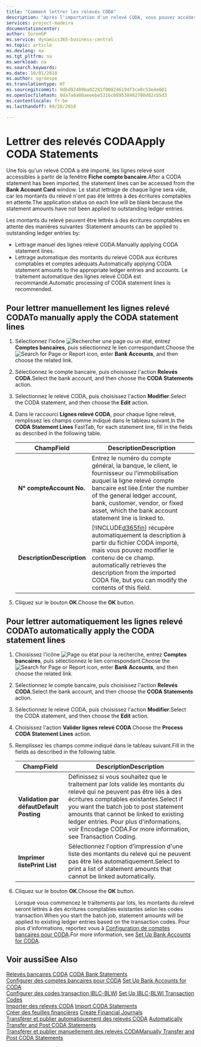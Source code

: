 ```yaml
---
title: "Comment lettrer les relevés CODA"
description: "Après l'importation d'un relevé CODA, vous pouvez accéder aux lignes relevé à partir de la fenêtre **Fiche compte bancaire**. Le statut lettrage de chaque ligne sera vide, car les montants du relevé n'ont pas été lettrés à des écritures comptables en attente."
services: project-madeira
documentationcenter: 
author: SorenGP
ms.service: dynamics365-business-central
ms.topic: article
ms.devlang: na
ms.tgt_pltfrm: na
ms.workload: na
ms.search.keywords: 
ms.date: 10/01/2018
ms.author: sgroespe
ms.translationtype: HT
ms.sourcegitcommit: 9dbd92409ba02281f008246194f3ce0c53e4e001
ms.openlocfilehash: 0da7a0a08aeeebe5316c089538482780d82cb5d3
ms.contentlocale: fr-be
ms.lasthandoff: 09/28/2018

---
```

# <a name="apply-coda-statements"></a><span data-ttu-id="d3eb7-104">Lettrer des relevés CODA</span><span class="sxs-lookup"><span data-stu-id="d3eb7-104">Apply CODA Statements</span></span>
<span data-ttu-id="d3eb7-105">Une fois qu'un relevé CODA a été importé, les lignes relevé sont accessibles à partir de la fenêtre **Fiche compte bancaire**.</span><span class="sxs-lookup"><span data-stu-id="d3eb7-105">After a CODA statement has been imported, the statement lines can be accessed from the **Bank Account Card** window.</span></span> <span data-ttu-id="d3eb7-106">Le statut lettrage de chaque ligne sera vide, car les montants du relevé n'ont pas été lettrés à des écritures comptables en attente.</span><span class="sxs-lookup"><span data-stu-id="d3eb7-106">The application status on each line will be blank because the statement amounts have not been applied to outstanding ledger entries.</span></span>  

<span data-ttu-id="d3eb7-107">Les montants du relevé peuvent être lettrés à des écritures comptables en attente des manières suivantes :</span><span class="sxs-lookup"><span data-stu-id="d3eb7-107">Statement amounts can be applied to outstanding ledger entries by:</span></span>  

-   <span data-ttu-id="d3eb7-108">Lettrage manuel des lignes relevé CODA.</span><span class="sxs-lookup"><span data-stu-id="d3eb7-108">Manually applying CODA statement lines.</span></span>  
-   <span data-ttu-id="d3eb7-109">Lettrage automatique des montants du relevé CODA aux écritures comptables et comptes adéquats.</span><span class="sxs-lookup"><span data-stu-id="d3eb7-109">Automatically applying CODA statement amounts to the appropriate ledger entries and accounts.</span></span> <span data-ttu-id="d3eb7-110">Le traitement automatique des lignes relevé CODA est recommandé.</span><span class="sxs-lookup"><span data-stu-id="d3eb7-110">Automatic processing of CODA statement lines is recommended.</span></span>  

## <a name="to-manually-apply-the-coda-statement-lines"></a><span data-ttu-id="d3eb7-111">Pour lettrer manuellement les lignes relevé CODA</span><span class="sxs-lookup"><span data-stu-id="d3eb7-111">To manually apply the CODA statement lines</span></span>  

1.  <span data-ttu-id="d3eb7-112">Sélectionnez l'icône ![Rechercher une page ou un état](../../media/ui-search/search_small.png "icône Rechercher une page ou un état"), entrez **Comptes bancaires**, puis sélectionnez le lien correspondant.</span><span class="sxs-lookup"><span data-stu-id="d3eb7-112">Choose the ![Search for Page or Report](../../media/ui-search/search_small.png "Search for Page or Report icon") icon, enter **Bank Accounts**, and then choose the related link.</span></span>  
2.  <span data-ttu-id="d3eb7-113">Sélectionnez le compte bancaire, puis choisissez l'action **Relevés CODA**.</span><span class="sxs-lookup"><span data-stu-id="d3eb7-113">Select the bank account, and then choose the **CODA Statements** action.</span></span>  
3.  <span data-ttu-id="d3eb7-114">Sélectionnez le relevé CODA, puis choisissez l'action **Modifier**.</span><span class="sxs-lookup"><span data-stu-id="d3eb7-114">Select the CODA statement, and then choose the **Edit** action.</span></span>  
4.  <span data-ttu-id="d3eb7-115">Dans le raccourci **Lignes relevé CODA**, pour chaque ligne relevé, remplissez les champs comme indiqué dans le tableau suivant.</span><span class="sxs-lookup"><span data-stu-id="d3eb7-115">In the **CODA Statement Lines** FastTab, for each statement line, fill in the fields as described in the following table.</span></span>  

    |<span data-ttu-id="d3eb7-116">Champ</span><span class="sxs-lookup"><span data-stu-id="d3eb7-116">Field</span></span>|<span data-ttu-id="d3eb7-117">Description</span><span class="sxs-lookup"><span data-stu-id="d3eb7-117">Description</span></span>|  
    |---------------------------------|---------------------------------------|  
    |<span data-ttu-id="d3eb7-118">**N° compte**</span><span class="sxs-lookup"><span data-stu-id="d3eb7-118">**Account No.**</span></span>|<span data-ttu-id="d3eb7-119">Entrez le numéro du compte général, la banque, le client, le fournisseur ou l'immobilisation auquel la ligne relevé compte bancaire est liée.</span><span class="sxs-lookup"><span data-stu-id="d3eb7-119">Enter the number of the general ledger account, bank, customer, vendor, or fixed asset, which the bank account statement line is linked to.</span></span>|  
    |<span data-ttu-id="d3eb7-120">**Description**</span><span class="sxs-lookup"><span data-stu-id="d3eb7-120">**Description**</span></span>|[!INCLUDE[d365fin](../../includes/d365fin_md.md)] <span data-ttu-id="d3eb7-121">récupère automatiquement la description à partir du fichier CODA importé, mais vous pouvez modifier le contenu de ce champ.</span><span class="sxs-lookup"><span data-stu-id="d3eb7-121"> automatically retrieves the description from the imported CODA file, but you can modify the contents of this field.</span></span>|  

5.  <span data-ttu-id="d3eb7-122">Cliquez sur le bouton **OK**.</span><span class="sxs-lookup"><span data-stu-id="d3eb7-122">Choose the **OK** button.</span></span>  

## <a name="to-automatically-apply-the-coda-statement-lines"></a><span data-ttu-id="d3eb7-123">Pour lettrer automatiquement les lignes relevé CODA</span><span class="sxs-lookup"><span data-stu-id="d3eb7-123">To automatically apply the CODA statement lines</span></span>  

1.  <span data-ttu-id="d3eb7-124">Choisissez l'icône ![Page ou état pour la recherche](../../media/ui-search/search_small.png "icône Page ou état pour la recherche"), entrez **Comptes bancaires**, puis sélectionnez le lien correspondant.</span><span class="sxs-lookup"><span data-stu-id="d3eb7-124">Choose the ![Search for Page or Report](../../media/ui-search/search_small.png "Search for Page or Report icon") icon, enter **Bank Accounts**, and then choose the related link.</span></span>  
2.  <span data-ttu-id="d3eb7-125">Sélectionnez le compte bancaire, puis choisissez l'action **Relevés CODA**.</span><span class="sxs-lookup"><span data-stu-id="d3eb7-125">Select the bank account, and then choose the **CODA Statements** action.</span></span>  
3.  <span data-ttu-id="d3eb7-126">Sélectionnez le relevé CODA, puis choisissez l'action **Modifier**.</span><span class="sxs-lookup"><span data-stu-id="d3eb7-126">Select the CODA statement, and then choose the **Edit** action.</span></span>  
4.  <span data-ttu-id="d3eb7-127">Choisissez l'action **Valider lignes relevé CODA**.</span><span class="sxs-lookup"><span data-stu-id="d3eb7-127">Choose the **Process CODA Statement Lines** action.</span></span>  
5.  <span data-ttu-id="d3eb7-128">Remplissez les champs comme indiqué dans le tableau suivant.</span><span class="sxs-lookup"><span data-stu-id="d3eb7-128">Fill in the fields as described in the following table.</span></span>  

    |<span data-ttu-id="d3eb7-129">Champ</span><span class="sxs-lookup"><span data-stu-id="d3eb7-129">Field</span></span>|<span data-ttu-id="d3eb7-130">Description</span><span class="sxs-lookup"><span data-stu-id="d3eb7-130">Description</span></span>|  
    |---------------------------------|---------------------------------------|  
    |<span data-ttu-id="d3eb7-131">**Validation par défaut**</span><span class="sxs-lookup"><span data-stu-id="d3eb7-131">**Default Posting**</span></span>|<span data-ttu-id="d3eb7-132">Définissez si vous souhaitez que le traitement par lots valide les montants du relevé qui ne peuvent pas être liés à des écritures comptables existantes.</span><span class="sxs-lookup"><span data-stu-id="d3eb7-132">Select if you want the batch job to post statement amounts that cannot be linked to existing ledger entries.</span></span> <span data-ttu-id="d3eb7-133">Pour plus d'informations, voir Encodage CODA.</span><span class="sxs-lookup"><span data-stu-id="d3eb7-133">For more information, see Transaction Coding.</span></span>|  
    |<span data-ttu-id="d3eb7-134">**Imprimer liste**</span><span class="sxs-lookup"><span data-stu-id="d3eb7-134">**Print List**</span></span>|<span data-ttu-id="d3eb7-135">Sélectionnez l'option d'impression d'une liste des montants du relevé qui ne peuvent pas être liés automatiquement.</span><span class="sxs-lookup"><span data-stu-id="d3eb7-135">Select to print a list of statement amounts that cannot be linked automatically.</span></span>|  

6.  <span data-ttu-id="d3eb7-136">Cliquez sur le bouton **OK**.</span><span class="sxs-lookup"><span data-stu-id="d3eb7-136">Choose the **OK** button.</span></span>  

    <span data-ttu-id="d3eb7-137">Lorsque vous commencez le traitements par lots, les montants du relevé seront lettrés à des écritures comptables existantes selon les codes transaction.</span><span class="sxs-lookup"><span data-stu-id="d3eb7-137">When you start the batch job, statement amounts will be applied to existing ledger entries based on the transaction codes.</span></span> <span data-ttu-id="d3eb7-138">Pour plus d'informations, reportez vous à [Configuration de comptes bancaires pour CODA](how-to-set-up-bank-accounts-for-coda.md).</span><span class="sxs-lookup"><span data-stu-id="d3eb7-138">For more information, see [Set Up Bank Accounts for CODA](how-to-set-up-bank-accounts-for-coda.md).</span></span>  

## <a name="see-also"></a><span data-ttu-id="d3eb7-139">Voir aussi</span><span class="sxs-lookup"><span data-stu-id="d3eb7-139">See Also</span></span>  
 <span data-ttu-id="d3eb7-140">[Relevés bancaires CODA](coda-bank-statements.md) </span><span class="sxs-lookup"><span data-stu-id="d3eb7-140">[CODA Bank Statements](coda-bank-statements.md) </span></span>  
 <span data-ttu-id="d3eb7-141">[Configurer des comptes bancaires pour CODA](how-to-set-up-bank-accounts-for-coda.md) </span><span class="sxs-lookup"><span data-stu-id="d3eb7-141">[Set Up Bank Accounts for CODA](how-to-set-up-bank-accounts-for-coda.md) </span></span>  
 <span data-ttu-id="d3eb7-142">[Configurer des codes transaction IBLC-BLWI](how-to-set-up-iblc-blwi-transaction-codes.md) </span><span class="sxs-lookup"><span data-stu-id="d3eb7-142">[Set Up IBLC-BLWI Transaction Codes](how-to-set-up-iblc-blwi-transaction-codes.md) </span></span>  
 <span data-ttu-id="d3eb7-143">[Importer des relevés CODA](how-to-import-coda-statements.md) </span><span class="sxs-lookup"><span data-stu-id="d3eb7-143">[Import CODA Statements](how-to-import-coda-statements.md) </span></span>  
 <span data-ttu-id="d3eb7-144">[Créer des feuilles financières](how-to-create-financial-journals.md) </span><span class="sxs-lookup"><span data-stu-id="d3eb7-144">[Create Financial Journals](how-to-create-financial-journals.md) </span></span>  
 <span data-ttu-id="d3eb7-145">[Transférer et publier automatiquement des relevés CODA](how-to-automatically-transfer-and-post-coda-statements.md) </span><span class="sxs-lookup"><span data-stu-id="d3eb7-145">[Automatically Transfer and Post CODA Statements](how-to-automatically-transfer-and-post-coda-statements.md) </span></span>  
 [<span data-ttu-id="d3eb7-146">Transférer et publier manuellement des relevés CODA</span><span class="sxs-lookup"><span data-stu-id="d3eb7-146">Manually Transfer and Post CODA Statements</span></span>](how-to-manually-transfer-and-post-coda-statements.md)

